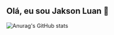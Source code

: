 ## Olá, eu sou Jakson Luan 👋


![Anurag's GitHub stats](https://github-readme-stats.vercel.app/api?username=jaksonluan&show_icons=true&theme=transparent)
